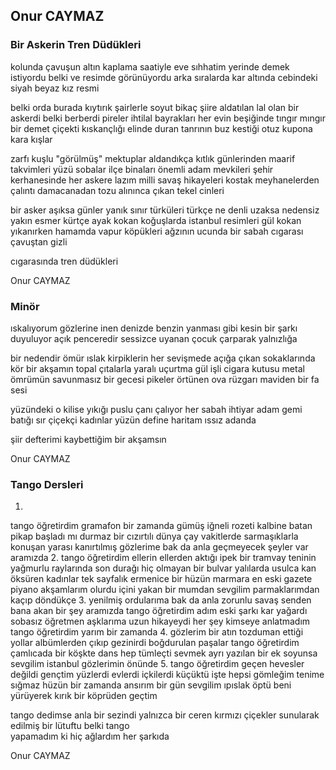## Onur CAYMAZ

### Bir Askerin Tren Düdükleri

kolunda çavuşun altın kaplama saatiyle
eve sıhhatim yerinde demek istiyordu belki
ve resimde görünüyordu arka sıralarda
kar altında cebindeki siyah beyaz kız resmi

belki orda burada kıytırık şairlerle soyut bikaç şiire
aldatılan lal olan bir askerdi belki berberdi pireler
ihtilal bayrakları her evin beşiğinde tıngır mıngır
bir demet çiçekti kıskançlığı elinde duran 
tanrının buz kestiği otuz kupona kara kışlar

zarfı kuşlu "görülmüş" mektuplar aldandıkça
kıtlık günlerinden maarif takvimleri yüzü 
sobalar ilçe binaları önemli adam mevkileri
şehir kerhanesinde her askere lazım milli 
savaş hikayeleri kostak meyhanelerden çalıntı 
damacanadan tozu alınınca çıkan tekel cinleri

bir asker aşıksa günler yanık sınır türküleri
türkçe ne denli uzaksa nedensiz yakın esmer kürtçe
ayak kokan koğuşlarda istanbul resimleri gül kokan
yıkanırken hamamda vapur köpükleri 
ağzının ucunda bir sabah cıgarası çavuştan gizli

cıgarasında tren düdükleri

Onur CAYMAZ

### Minör

ıskalıyorum gözlerine inen denizde benzin 
 yanması gibi kesin bir şarkı duyuluyor açık  penceredir
 sessizce uyanan çocuk çarparak yalnızlığa

 bir nedendir  ömür  ıslak kirpiklerin
 her sevişmede açığa çıkan  sokaklarında kör bir
 akşamın topal çıtalarla yaralı  uçurtma gül işli cigara
 kutusu metal ömrümün savunmasız bir gecesi 
 pikeler örtünen ova rüzgarı maviden bir fa sesi

 yüzündeki o kilise yıkığı  puslu çanı çalıyor 
 her sabah ihtiyar adam gemi batığı sır
 çiçekçi kadınlar yüzün define haritam
 ıssız adanda

şiir defterimi kaybettiğim bir akşamsın

Onur CAYMAZ

### Tango Dersleri

1.
tango öğretirdim gramafon bir zamanda
gümüş iğneli rozeti kalbine batan
pikap başladı mı durmaz bir cızırtılı dünya
çay vakitlerde sarmaşıklarla konuşan
yarası kanırtılmış gözlerime bak da anla
geçmeyecek şeyler var aramızda
2.
tango öğretirdim ellerin ellerden aktığı
ipek bir tramvay teninin yağmurlu raylarında
son durağı hiç olmayan bir bulvar 
yalılarda usulca kan öksüren kadınlar 
tek sayfalık ermenice bir hüzün marmara
en eski gazete piyano akşamlarım olurdu
içini yakan bir mumdan sevgilim
parmaklarımdan kaçıp döndükçe
3. 
yenilmiş ordularıma bak da anla zorunlu savaş
senden bana akan bir şey aramızda
tango öğretirdim adım eski şarkı
kar yağardı sobasız öğretmen aşklarıma
uzun hikayeydi her şey kimseye anlatmadım 
tango öğretirdim yarım bir zamanda
4.
gözlerim bir atın tozduman ettiği yollar
albümlerden çıkıp gezinirdi boğdurulan paşalar
tango öğretirdim çamlıcada bir köşkte
dans hep tümleçti sevmek ayrı yazılan bir ek
soyunsa sevgilim istanbul gözlerimin önünde
5.
tango öğretirdim geçen hevesler değildi gençtim
yüzlerdi evlerdi içkilerdi küçüktü işte hepsi
gömleğim tenime sığmaz hüzün bir zamanda
ansırım bir gün sevgilim ıpıslak öptü beni
yürüyerek kırık bir köprüden geçtim

tango dedimse anla bir sezindi yalnızca bir ceren
kırmızı çiçekler sunularak edilmiş bir lütuftu 
belki tango                          
                              yapamadım ki hiç 
                             ağlardım her şarkıda

Onur CAYMAZ